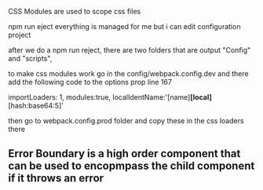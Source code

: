 CSS Modules are used to scope css files

npm run eject
everything is managed for me but i can edit configuration project

after we do a npm run reject, there are two folders that
are output "Config" and "scripts",

to make css modules work go in the config/webpack.config.dev
and there add the following code to the options prop line 167

importLoaders: 1,
modules:true,
localIdentName:'[name]__[local]__[hash:base64:5]'

then go to webpack.config.prod folder and copy these in the css loaders there

## Error Boundary is a high order component that can be used to encopmpass the child component if it throws an error

